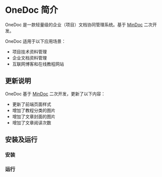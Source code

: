 # OneDoc 简介
OneDoc 是一款轻量级的企业（项目）文档协同管理系统。基于 [MinDoc](https://github.com/mindoc-org/mindoc) 二次开发。

OneDoc 适用于以下应用场景：
+ 项目技术资料管理
+ 企业文档资料管理
+ 互联网博客和在线教程网站

## 更新说明
OneDoc 基于 [MinDoc](https://github.com/mindoc-org/mindoc) 二次开发，更新了以下内容：
- 更新了前端页面样式
- 增加了教程分类的图片
- 增加了文章封面的图片
- 增加了文章阅读次数

## 安装及运行
### 安装


### 运行


